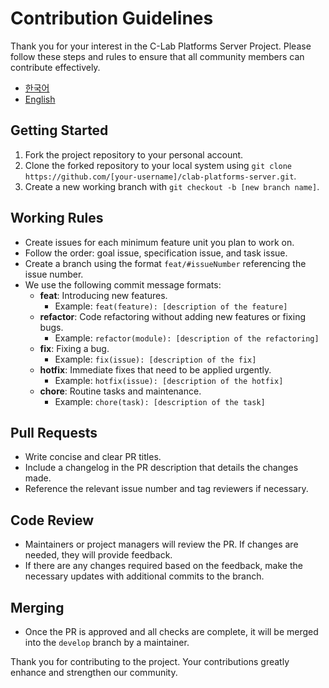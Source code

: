 # Contribution Guidelines
Thank you for your interest in the C-Lab Platforms Server Project. Please follow these steps and rules to ensure that all community members can contribute effectively.

- [한국어](CONTRIBUTING.md)
- [English](CONTRIBUTING_EN.md)

## Getting Started
1. Fork the project repository to your personal account.
2. Clone the forked repository to your local system using `git clone https://github.com/[your-username]/clab-platforms-server.git`.
3. Create a new working branch with `git checkout -b [new branch name]`.

## Working Rules
- Create issues for each minimum feature unit you plan to work on.
- Follow the order: goal issue, specification issue, and task issue.
- Create a branch using the format `feat/#issueNumber` referencing the issue number.
- We use the following commit message formats:
    - **feat**: Introducing new features.
        - Example: `feat(feature): [description of the feature]`
    - **refactor**: Code refactoring without adding new features or fixing bugs.
        - Example: `refactor(module): [description of the refactoring]`
    - **fix**: Fixing a bug.
        - Example: `fix(issue): [description of the fix]`
    - **hotfix**: Immediate fixes that need to be applied urgently.
        - Example: `hotfix(issue): [description of the hotfix]`
    - **chore**: Routine tasks and maintenance.
        - Example: `chore(task): [description of the task]`

## Pull Requests
- Write concise and clear PR titles.
- Include a changelog in the PR description that details the changes made.
- Reference the relevant issue number and tag reviewers if necessary.

## Code Review
- Maintainers or project managers will review the PR. If changes are needed, they will provide feedback.
- If there are any changes required based on the feedback, make the necessary updates with additional commits to the branch.

## Merging
- Once the PR is approved and all checks are complete, it will be merged into the `develop` branch by a maintainer.

Thank you for contributing to the project. Your contributions greatly enhance and strengthen our community.

